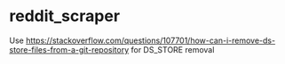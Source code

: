 # reddit_scraper


Use https://stackoverflow.com/questions/107701/how-can-i-remove-ds-store-files-from-a-git-repository for DS_STORE removal